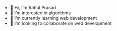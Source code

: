 - 👋 Hi, I’m Rahul Prasad
- 👀 I’m interested in algorithms
- 🌱 I’m currently learning web development
- 💞️ I’m looking to collaborate on wed development
<!---
programmerahul/programmerahul is a ✨ special ✨ repository because its `README.md` (this file) appears on your GitHub profile.
You can click the Preview link to take a look at your changes.
--->
